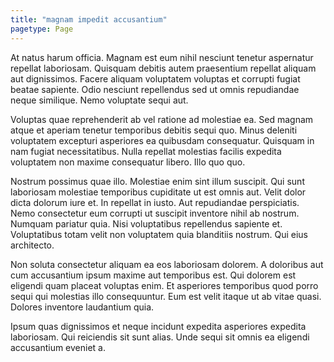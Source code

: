 ```yaml
---
title: "magnam impedit accusantium"
pagetype: Page
---
```

At natus harum officia. Magnam est eum nihil nesciunt tenetur aspernatur repellat laboriosam. Quisquam debitis autem praesentium repellat aliquam aut dignissimos. Facere aliquam voluptatem voluptas et corrupti fugiat beatae sapiente. Odio nesciunt repellendus sed ut omnis repudiandae neque similique. Nemo voluptate sequi aut.

Voluptas quae reprehenderit ab vel ratione ad molestiae ea. Sed magnam atque et aperiam tenetur temporibus debitis sequi quo. Minus deleniti voluptatem excepturi asperiores ea quibusdam consequatur. Quisquam in nam fugiat necessitatibus. Nulla repellat molestias facilis expedita voluptatem non maxime consequatur libero. Illo quo quo.

Nostrum possimus quae illo. Molestiae enim sint illum suscipit. Qui sunt laboriosam molestiae temporibus cupiditate ut est omnis aut. Velit dolor dicta dolorum iure et. In repellat in iusto.
Aut repudiandae perspiciatis. Nemo consectetur eum corrupti ut suscipit inventore nihil ab nostrum. Numquam pariatur quia. Nisi voluptatibus repellendus sapiente et. Voluptatibus totam velit non voluptatem quia blanditiis nostrum. Qui eius architecto.

Non soluta consectetur aliquam ea eos laboriosam dolorem. A doloribus aut cum accusantium ipsum maxime aut temporibus est. Qui dolorem est eligendi quam placeat voluptas enim. Et asperiores temporibus quod porro sequi qui molestias illo consequuntur. Eum est velit itaque ut ab vitae quasi. Dolores inventore laudantium quia.

Ipsum quas dignissimos et neque incidunt expedita asperiores expedita laboriosam. Qui reiciendis sit sunt alias. Unde sequi sit omnis ea eligendi accusantium eveniet a.

